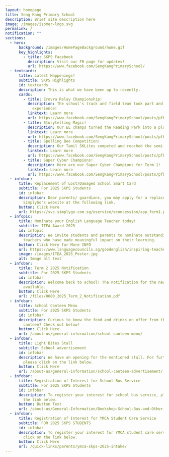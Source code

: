 ```yaml
---
layout: homepage
title: Seng Kang Primary School
description: Brief site description here
image: /images/isomer-logo.svg
permalink: /
notification: ""
sections:
  - hero:
      background: /images/HomePageBackground/home.gif
      key_highlights:
        - title: SKPS Facebook
          description: Visit our FB page for updates!
          url: https://www.facebook.com/SengKangPrimarySchool/
  - textcards:
      title: Latest Happenings!
      subtitle: SKPS Highlights
      id: textcards
      description: This is what we have been up to recently.
      cards:
        - title: Erovra Relay Championship!
          description: The school's track and field team took part and had a memorable
            experience!
          linktext: Learn more
          url: https://www.facebook.com/SengKangPrimarySchool/posts/pfbid02YYaaqA2vnHyNDVwQjLLbgAnzQvJAxmxfBqfgFiHqDTTEDMc1WEE5G9Ne5dNMHhhdl
        - title: Storytelling Magic!
          description: Our EL champs turned the Reading Park into a place of magic!
          linktext: Learn more
          url: https://www.facebook.com/SengKangPrimarySchool/posts/pfbid02dEJ4gdTJQRMAmd3GUBT3XrppeJ7LS4C1FbU6Wk3P7gZWCD5sneMR6YeeTRgVhRWyl
        - title: Spelling Bee Competition!
          description: Our Tamil SKLites competed and reached the semi-finals!
          linktext: Learn more
          url: https://www.facebook.com/SengKangPrimarySchool/posts/pfbid04yRBKwzKwAQA88xwGa6zSmqvDYsiZYZ8PCCbkUgfcX1ugca8KECicoNpBMPVMTgzl
        - title: Super Cyber Champions!
          description: Here are our Super Cyber Champions for Term 1!
          linktext: Learn more
          url: https://www.facebook.com/SengKangPrimarySchool/posts/pfbid0GexB2UguTs6phAGhyTpWA4obATQxoUoETU4T8QEneEPN23MhPnDBYnfEEzNZNtVSl
  - infobar:
      title: Replacement of Lost/Damaged School Smart Card
      subtitle: For 2025 SKPS Students
      id: infobar
      description: Dear parents/ guardians, you may apply for a replacement card via
        SimplyGo's website at the following link.
      button: Click Here
      url: https://svc.simplygo.com.sg/eservice/econcession/app_form1.php?app_type=2
  - infopic:
      title: Nominate your English Language Teacher today!
      subtitle: ITEA Award 2025
      id: infopic
      description: We invite students and parents to nominate outstanding English
        teachers who have made meaningful impact on their learning.
      button: Click Here for More INFO
      url: https://www.languagecouncils.sg/goodenglish/inspiring-teacher-of-english-award/nomination-information
      image: /images/ITEA_2025_Poster.jpg
      alt: Image alt text
  - infobar:
      title: Term 2 2025 Notification
      subtitle: For 2025 SKPS Students
      id: infobar
      description: Welcome back to school! The notification for the new term is now
        available.
      button: Click Here
      url: /files/0080_2025_Term_2_Notification.pdf
  - infobar:
      title: School Canteen Menu
      subtitle: For 2025 SKPS Students
      id: infobar
      description: Curious to know the food and drinks on offer from the school
        canteen? Check out below!
      button: Click Here
      url: /about-us/general-information/school-canteen-menu/
  - infobar:
      title: Light Bites Stall
      subtitle: School advertisement
      id: infobar
      description: We have an opening for the mentioned stall. For further details,
        please click on the link below.
      button: Click Here
      url: /about-us/general-information/school-canteen-advertisement/
  - infobar:
      title: Registration of Interest for School Bus Service
      subtitle: For 2025 SKPS Students
      id: infobar
      description: To register your interest for school bus service, please click on
        the link below.
      button: Button Text
      url: /about-us/General-Information/Bookshop-School-Bus-and-Other-Services/
  - infobar:
      title: Registration of Interest for YMCA Student Care Service
      subtitle: FOR 2025 SKPS STUDENTS
      id: infobar
      description: To register your interest for YMCA student care service, please
        click on the link below.
      button: Click Here
      url: /quick-links/parents/ymca-skps-2025-intake/
---
```

